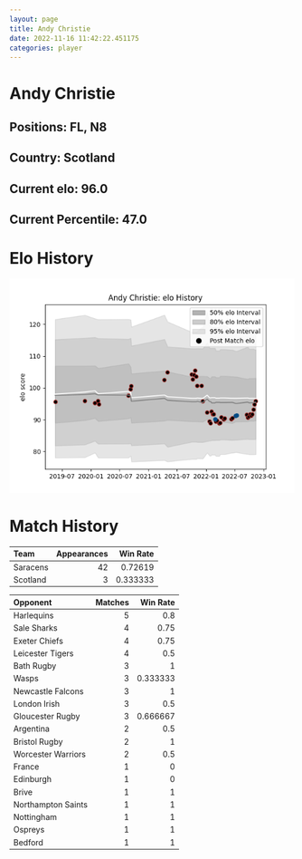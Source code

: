```yaml
---  
layout: page  
title: Andy Christie  
date: 2022-11-16 11:42:22.451175  
categories: player  
---
```

# Andy Christie

## Positions: FL, N8

## Country: Scotland

## Current elo: 96.0

## Current Percentile: 47.0

# Elo History


![elo history](history_AndyChristie.png)
# Match History


| Team     |   Appearances |   Win Rate |
|:---------|--------------:|-----------:|
| Saracens |            42 |   0.72619  |
| Scotland |             3 |   0.333333 |

| Opponent           |   Matches |   Win Rate |
|:-------------------|----------:|-----------:|
| Harlequins         |         5 |   0.8      |
| Sale Sharks        |         4 |   0.75     |
| Exeter Chiefs      |         4 |   0.75     |
| Leicester Tigers   |         4 |   0.5      |
| Bath Rugby         |         3 |   1        |
| Wasps              |         3 |   0.333333 |
| Newcastle Falcons  |         3 |   1        |
| London Irish       |         3 |   0.5      |
| Gloucester Rugby   |         3 |   0.666667 |
| Argentina          |         2 |   0.5      |
| Bristol Rugby      |         2 |   1        |
| Worcester Warriors |         2 |   0.5      |
| France             |         1 |   0        |
| Edinburgh          |         1 |   0        |
| Brive              |         1 |   1        |
| Northampton Saints |         1 |   1        |
| Nottingham         |         1 |   1        |
| Ospreys            |         1 |   1        |
| Bedford            |         1 |   1        |